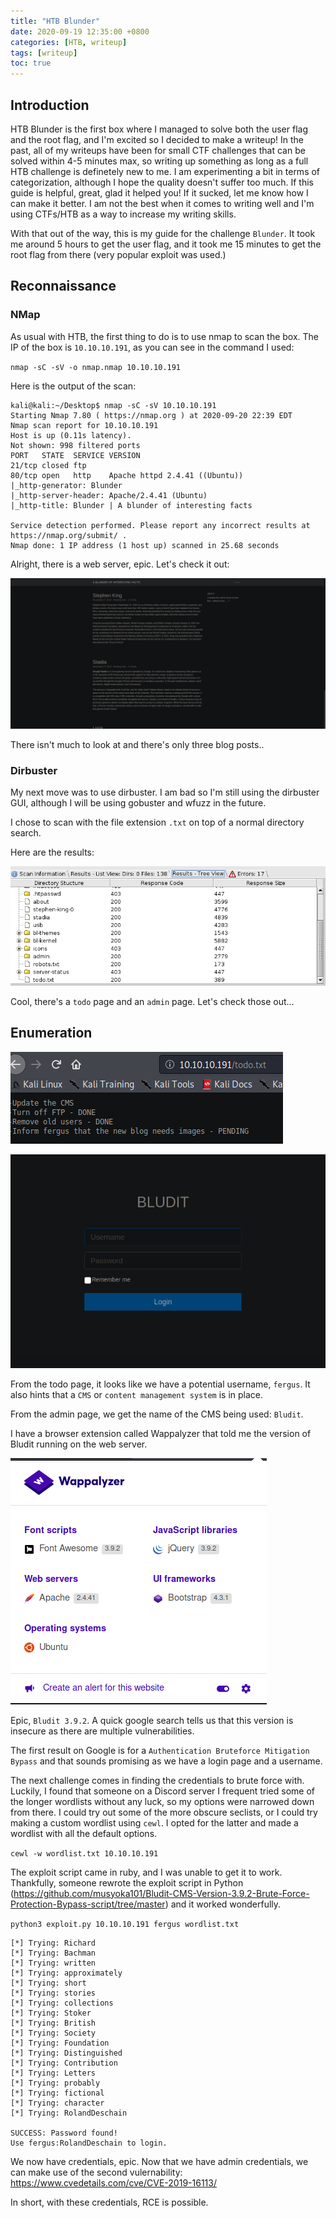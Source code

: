 ```yaml
---
title: "HTB Blunder"
date: 2020-09-19 12:35:00 +0800
categories: [HTB, writeup]
tags: [writeup]
toc: true
---
```


## Introduction

HTB Blunder is the first box where I managed to solve both the user flag and the root flag, and I'm excited so I decided to make a writeup! In the past, all of my writeups have been for small CTF challenges that can be solved within 4-5 minutes max, so writing up something as long as a full HTB challenge is definetely new to me. I am experimenting a bit in terms of categorization, although I hope the quality doesn't suffer too much. If this guide is helpful, great, glad it helped you! If it sucked, let me know how I can make it better. I am not the best when it comes to writing well and I'm using CTFs/HTB as a way to increase my writing skills.

With that out of the way, this is my guide for the challenge ``Blunder``. It took me around 5 hours to get the user flag, and it took me 15 minutes to get the root flag from there (very popular exploit was used.)

## Reconnaissance

### NMap

As usual with HTB, the first thing to do is to use nmap to scan the box. The IP of the box is ``10.10.10.191``, as you can see in the command I used:

``nmap -sC -sV -o nmap.nmap 10.10.10.191``

Here is the output of the scan: 

```
kali@kali:~/Desktop$ nmap -sC -sV 10.10.10.191
Starting Nmap 7.80 ( https://nmap.org ) at 2020-09-20 22:39 EDT
Nmap scan report for 10.10.10.191
Host is up (0.11s latency).
Not shown: 998 filtered ports
PORT   STATE  SERVICE VERSION
21/tcp closed ftp
80/tcp open   http    Apache httpd 2.4.41 ((Ubuntu))
|_http-generator: Blunder
|_http-server-header: Apache/2.4.41 (Ubuntu)
|_http-title: Blunder | A blunder of interesting facts

Service detection performed. Please report any incorrect results at https://nmap.org/submit/ .
Nmap done: 1 IP address (1 host up) scanned in 25.68 seconds
```

Alright, there is a web server, epic. Let's check it out:

![website](/assets/htb-blunder/website.PNG)

There isn't much to look at and there's only three blog posts..

### Dirbuster

My next move was to use dirbuster. I am bad so I'm still using the dirbuster GUI, although I will be using gobuster and wfuzz in the future.

I chose to scan with the file extension ``.txt`` on top of a normal directory search.

Here are the results:

![dirb](/assets/htb-blunder/dirb_results.PNG)

Cool, there's a ``todo`` page and an ``admin`` page. Let's check those out...

## Enumeration

![todo](/assets/htb-blunder/todo.PNG)

![login](/assets/htb-blunder/login.PNG)

From the todo page, it looks like we have a potential username, ``fergus``. It also hints that a ``CMS`` or ``content management system`` is in place.

From the admin page, we get the name of the CMS being used: ``Bludit``. 

I have a browser extension called Wappalyzer that told me the version of Bludit running on the web server.

![wappalyzer](/assets/htb-blunder/wappalyzer.PNG)

Epic, ``Bludit 3.9.2``. A quick google search tells us that this version is insecure as there are multiple vulnerabilities.

The first result on Google is for a ``Authentication Bruteforce Mitigation Bypass`` and that sounds promising as we have a login page and a username.

The next challenge comes in finding the credentials to brute force with. Luckily, I found that someone on a Discord server I frequent tried some of the longer wordlists without any luck, so my options were narrowed down from there. I could try out some of the more obscure seclists, or I could try making a custom wordlist using ``cewl``. I opted for the latter and made a wordlist with all the default options.

`` cewl -w wordlist.txt 10.10.10.191 ``

The exploit script came in ruby, and I was unable to get it to work. Thankfully, someone rewrote the exploit script in Python (https://github.com/musyoka101/Bludit-CMS-Version-3.9.2-Brute-Force-Protection-Bypass-script/tree/master) and it worked wonderfully. 

`` python3 exploit.py 10.10.10.191 fergus wordlist.txt ``

```
[*] Trying: Richard
[*] Trying: Bachman
[*] Trying: written
[*] Trying: approximately
[*] Trying: short
[*] Trying: stories
[*] Trying: collections
[*] Trying: Stoker
[*] Trying: British
[*] Trying: Society
[*] Trying: Foundation
[*] Trying: Distinguished
[*] Trying: Contribution
[*] Trying: Letters
[*] Trying: probably
[*] Trying: fictional
[*] Trying: character
[*] Trying: RolandDeschain

SUCCESS: Password found!
Use fergus:RolandDeschain to login.
```

We now have credentials, epic. Now that we have admin credentials, we can make use of the second vulernability: https://www.cvedetails.com/cve/CVE-2019-16113/

In short, with these credentials, RCE is possible.










